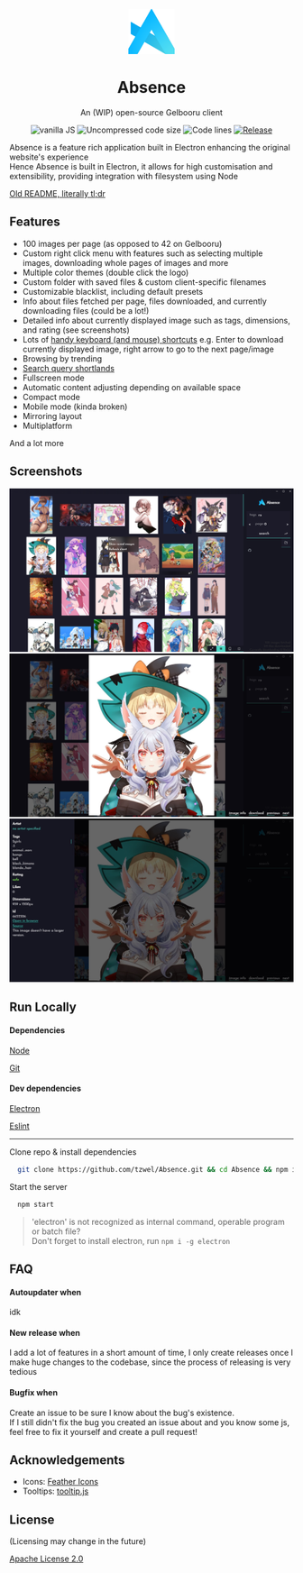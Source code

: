 <p align="center"> <img src="src/img/Absence-logo.png" width="auto" height="80px" alt="Absence logo" /> </p>

<h1 align="center"> Absence </h1>
<p align="center">  An (WIP) open-source Gelbooru client </p>

<p align="center"> 
<img src="https://img.shields.io/badge/vanilla-JS-f0db4f?style=flat-square" alt="vanilla JS" />
<img src="https://img.shields.io/github/languages/code-size/tzwel/absence?style=flat-square" alt="Uncompressed code size" />
<img src="https://img.shields.io/tokei/lines/github/tzwel/absence?style=flat-square" alt="Code lines" />
<a href="https://github.com/tzwel/Absence/releases/latest"> <img src="https://img.shields.io/github/v/release/tzwel/absence?color=yellow&include_prereleases&style=flat-square" alt="Release" /> </a>
</p>

Absence is a feature rich application built in Electron enhancing the original website's experience \
Hence Absence is built in Electron, it allows for high customisation and extensibility, providing integration with filesystem using Node

[Old README, literally tl;dr](/README.old.md)

<!-- [![Uncompressed code size](https://img.shields.io/github/languages/code-size/tzwel/absence?style=flat-square)]()
[![Release](https://img.shields.io/github/v/release/tzwel/absence?color=yellow&include_prereleases&style=flat-square)](https://github.com/tzwel/Absence/releases)
-->
## Features

- 100 images per page (as opposed to 42 on Gelbooru)
- Custom right click menu with features such as selecting multiple images, downloading whole pages of images and more
- Multiple color themes (double click the logo)
- Custom folder with saved files & custom client-specific filenames
- Customizable blacklist, including default presets
- Info about files fetched per page, files downloaded, and currently downloading files (could be a lot!)
- Detailed info about currently displayed image such as tags, dimensions, and rating (see screenshots)
- Lots of [handy keyboard (and mouse) shortcuts](https://github.com/tzwel/Absence/wiki/Keyboard-shortcuts) e.g. Enter to download currently displayed image, right arrow to go to the next page/image
- Browsing by trending
- [Search query shortlands](https://github.com/tzwel/Absence/wiki/Search-query-shortlands)
- Fullscreen mode
- Automatic content adjusting depending on available space
- Compact mode
- Mobile mode (kinda broken)
- Mirroring layout
- Multiplatform

And a lot more

## Screenshots

![App Screenshot](https://raw.githubusercontent.com/tzwel/Absence/main/screenshots/absence.png)
![App Screenshot](https://raw.githubusercontent.com/tzwel/Absence/main/screenshots/Absence2.jpg)
![App Screenshot](https://raw.githubusercontent.com/tzwel/Absence/main/screenshots/Absence3.jpg)


## Run Locally

#### Dependencies
[Node](https://nodejs.org)

[Git](https://git-scm.com)

#### Dev dependencies
[Electron](https://www.electronjs.org/)

[Eslint](https://eslint.org)

--- 

Clone repo & install dependencies

```bash
  git clone https://github.com/tzwel/Absence.git && cd Absence && npm install
```

Start the server

```bash
  npm start
```
> 'electron' is not recognized as internal command, operable program or batch file? \
> Don't forget to install electron, run `npm i -g electron`

## FAQ

#### Autoupdater when

idk

#### New release when

I add a lot of features in a short amount of time, I only create releases once I make huge changes to the codebase, since the process of releasing is very tedious

#### Bugfix when

Create an issue to be sure I know about the bug's existence. \
If I still didn't fix the bug you created an issue about and you know some js, feel free to fix it yourself and create a pull request!

## Acknowledgements

- Icons: [Feather Icons](https://feathericons.com)
- Tooltips: [tooltip.js](https://github.com/matthias-schuetz/Tooltip)

## License

(Licensing may change in the future)

[Apache License 2.0](https://github.com/tzwel/Absence/blob/main/LICENSE.md)

